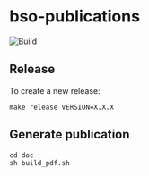 # bso-publications

![Build](https://github.com/dataesr/bso-publications/actions/workflows/build.yml/badge.svg)

## Release
To create a new release:
```shell
make release VERSION=X.X.X
```

## Generate publication
```shell
cd doc
sh build_pdf.sh
```
